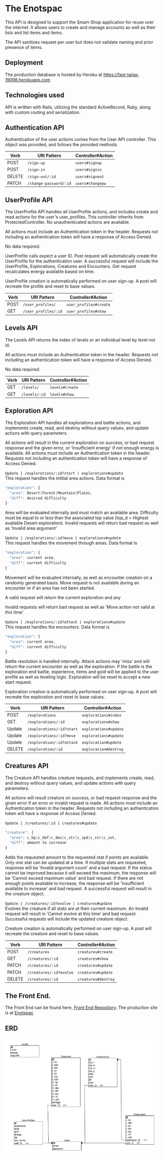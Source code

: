 # The Enotspac

This API is designed to support the Smart-Shop application for reuse over the internet. It allows users to create and manage accounts as well as their lists and list items and items.

The API sanitizes request per user but does not validate naming and prior presence of items.

## Deployment
The production database is hosted by Heroku at https://fast-taiga-19098.herokuapp.com

## Technologies used
API is written with Rails, utilizing the standard ActiveRecord, Ruby, along with custom routing and serialization.

## Authentication API
Authentication of the user actions comes from the User API controller. This object was provided, and follows the provided methods.

| Verb   | URI Pattern            | Controller#Action |
|--------|------------------------|-------------------|
| POST   | `/sign-up`             | `users#signup`    |
| POST   | `/sign-in`             | `users#signin`    |
| DELETE | `/sign-out/:id`        | `users#signout`   |
| PATCH  | `/change-password/:id` | `users#changepw`  |


## UserProfile API
The UserProfile API handles all UserProfile actions, and includes create and read actions for the user's user_profiles. This controller inherits from ProtectedController. No unauthenticated actions are available.

All actions must include an Authentication token in the header. Requests not including an authentication token will have a response of Access Denied.

No data required. 

UserProfile calls expect a user ID. Post request will automatically create the UserProfile for the authentication user. A successful request will include the UserProfile, Explorations, Creatures and Encounters. Get request recalculates energy available based on time.

UserProfile creation is automatically performed on user sign-up. A post will recreate the profile and reset to base values.

| Verb   | URI Pattern            | Controller#Action |
|--------|------------------------|-------------------|
| POST   | `/user_profiles/`      | `user_profiles#create`    |
| GET    | `/user_profiles/:id`   | `user_profiles#show`      |


## Levels API
The Levels API returns the index of levels or an individual level by level not id.

All actions must include an Authentication token in the header. Requests not including an authentication token will have a response of Access Denied.

No data required. 


| Verb   | URI Pattern            | Controller#Action |
|--------|------------------------|-------------------|
| GET   | `/levels/`      | `levels#create`    |
| GET    | `/levels/:id`   | `levels#show`      |

## Exploration API
The Exploration API handles all explorations and battle actions, and implements create, read, and destroy without query values, and update actions with query parameters.

All actions will result in the current exploration on success, or bad request response and the given error, or 'Insufficient energy' if not enough energy is available.
All actions must include an Authentication token in the header. Requests not including an authentication token will have a response of Access Denied.

`Update | /explorations/:id?start | explorations#update`<br>
This request handles the intitial area actions. Data format is 
```js
"exploration": {
  "area": Desert|Forest|Mountain|Plains,
  "diff": desired difficulty
}
```
Area will be evaluated internally and must match an available area. Difficulty must be equal to or less than the associated top value (top_d = Highest available Desert exploration).
Invalid requests will return bad request as well as 'Invalid area argument'

`Update | /explorations/:id?move | explorations#update`<br>
This request handles the movement through areas. Data format is 
```js
"exploration": {
  "area": current area,
  "diff": current difficulty
}
```
Movement will be evaluated internally, as well as encounter creation on a randomly generated basis. Move request is not available during an encounter or if an area has not been started.

A valid request will return the current exploration and any

Invalid requests will return bad request as well as 'Move action not valid at this time'

`Update | /explorations/:id?attack | explorations#update`<br>
This request handles the encounters. Data format is 
```js
"exploration": {
  "area": current area,
  "diff": current difficulty
}
```
Battle resolution is handled internally. Attack actions may 'miss' and will return the current encounter as well as the exploration. If the battle is the exploration end battle, experience, items and gold will be applied to the user profile as well as leveling logic. Exploration will be reset to accept a new start request. 

Exploration creation is automatically performed on user sign-up. A post will recreate the exploration and reset to base values.

| Verb   | URI Pattern            | Controller#Action |
|--------|------------------------|-------------------|
| POST   | `/explorations`               | `explorations#index`     |
| GET    | `/explorations/:id`      | `explorations#show`   |
| Update    | `/explorations/:id?start`           | `explorations#update`      |
| Update    | `/explorations/:id?move`    | `explorations#update`    |
| Update | `/exploration/:id?attack`           | `exploration#update`    |
| DELETE | `/exploration/:id`      | `exploration#destroy`|

## Creatures API
The Creature API handles creature requests, and implements create, read, and destroy without query values, and update actions with query parameters.

All actions will result creature on success, or bad request response and the given error if an error or invalid request is made.
All actions must include an Authentication token in the header. Requests not including an authentication token will have a response of Access Denied.

`Update | /creatures/:id | creatures#update`<br>
```js
"creature": {
  "area": c_hp|c_def|c_dex|c_str|c_spd|c_str|c_int,
  "diff": amount to increase
}
```
Adds the requested amount to the requested stat if points are available. Only one stat can be updated at a time. If multiple stats are requested, response will be 'Invalid argument count' and a bad request. If the status cannot be improved because it will exceed the maximum, the response will be 'Cannot exceed maximum value' and bad request. If there are not enough points available to increase, the response will be 'Insufficient available to increase' and bad request. A successful request will result in the creature object. 

`Update | /creatures/:id?evolve | creatures#update`<br>
Evolves the creature if all stats are at their current maximum. An invalid request will result in 'Cannot evolve at this time' and bad request. Successful requests will include the updated creature object.

Creature creation is automatically performed on user sign-up. A post will recreate the creature and reset to base values.

| Verb   | URI Pattern            | Controller#Action   |
|--------|------------------------|---------------------|
| POST   | `/creatures`          | `creatures#create` |
| GET    | `/creatures/:id`      | `creatures#show`   |
| PATCH  | `/creatures/:id`      | `creatures#update` |
| PATCH  | `/creatures/:id?evolve`      | `creatures#update` |
| DELETE | `/creatures/:id`      | `creatures#destroy`|



## The Front End.
The Front End can be found here, [Front End Repository](https://github.com/BrianLM/capstone-client). The production site is at [Enotspac](https://brianlm.github.io/capstone-client/home)

## ERD
![ERD](https://github.com/BrianLM/capstone-api/blob/master/erd.png)
